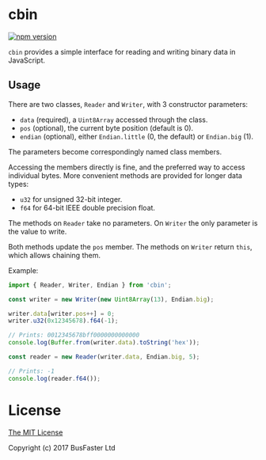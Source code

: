 cbin
====

[![npm version](https://img.shields.io/npm/v/cbin.svg)](https://www.npmjs.com/package/cbin)

`cbin` provides a simple interface for reading and writing binary data in JavaScript.

Usage
-----

There are two classes, `Reader` and `Writer`, with 3 constructor parameters:

- `data` (required), a `Uint8Array` accessed through the class.
- `pos` (optional), the current byte position (default is 0).
- `endian` (optional), either `Endian.little` (0, the default) or `Endian.big` (1).

The parameters become correspondingly named class members.

Accessing the members directly is fine, and the preferred way to access individual bytes.
More convenient methods are provided for longer data types:

- `u32` for unsigned 32-bit integer.
- `f64` for 64-bit IEEE double precision float.

The methods on `Reader` take no parameters. On `Writer` the only parameter is the value to write.

Both methods update the `pos` member. The methods on `Writer` return `this`, which allows chaining them.

Example:

```TypeScript
import { Reader, Writer, Endian } from 'cbin';

const writer = new Writer(new Uint8Array(13), Endian.big);

writer.data[writer.pos++] = 0;
writer.u32(0x12345678).f64(-1);

// Prints: 0012345678bff0000000000000
console.log(Buffer.from(writer.data).toString('hex'));

const reader = new Reader(writer.data, Endian.big, 5);

// Prints: -1
console.log(reader.f64());
```

License
=======

[The MIT License](https://raw.githubusercontent.com/charto/cbin/master/LICENSE)

Copyright (c) 2017 BusFaster Ltd
